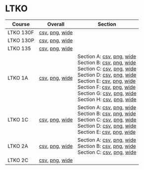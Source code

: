# LTKO

| Course | Overall | Section |
| ------ | ------- | ------- |
| LTKO 130F | [csv](https://github.com/UCSD-Historical-Enrollment-Data/2024Fall/blob/main/overall/LTKO%20130F.csv), [png](https://raw.githubusercontent.com/UCSD-Historical-Enrollment-Data/2024Fall/main/plot_overall/LTKO%20130F.png), [wide](https://raw.githubusercontent.com/UCSD-Historical-Enrollment-Data/2024Fall/main/plot_overall_wide/LTKO%20130F.png) |  |
| LTKO 130P | [csv](https://github.com/UCSD-Historical-Enrollment-Data/2024Fall/blob/main/overall/LTKO%20130P.csv), [png](https://raw.githubusercontent.com/UCSD-Historical-Enrollment-Data/2024Fall/main/plot_overall/LTKO%20130P.png), [wide](https://raw.githubusercontent.com/UCSD-Historical-Enrollment-Data/2024Fall/main/plot_overall_wide/LTKO%20130P.png) |  |
| LTKO 135 | [csv](https://github.com/UCSD-Historical-Enrollment-Data/2024Fall/blob/main/overall/LTKO%20135.csv), [png](https://raw.githubusercontent.com/UCSD-Historical-Enrollment-Data/2024Fall/main/plot_overall/LTKO%20135.png), [wide](https://raw.githubusercontent.com/UCSD-Historical-Enrollment-Data/2024Fall/main/plot_overall_wide/LTKO%20135.png) |  |
| LTKO 1A | [csv](https://github.com/UCSD-Historical-Enrollment-Data/2024Fall/blob/main/overall/LTKO%201A.csv), [png](https://raw.githubusercontent.com/UCSD-Historical-Enrollment-Data/2024Fall/main/plot_overall/LTKO%201A.png), [wide](https://raw.githubusercontent.com/UCSD-Historical-Enrollment-Data/2024Fall/main/plot_overall_wide/LTKO%201A.png) | Section A: [csv](https://github.com/UCSD-Historical-Enrollment-Data/2024Fall/blob/main/section/LTKO%201A_A.csv), [png](https://raw.githubusercontent.com/UCSD-Historical-Enrollment-Data/2024Fall/main/plot_section/LTKO%201A_A.png), [wide](https://raw.githubusercontent.com/UCSD-Historical-Enrollment-Data/2024Fall/main/plot_section_wide/LTKO%201A_A.png)<br>Section B: [csv](https://github.com/UCSD-Historical-Enrollment-Data/2024Fall/blob/main/section/LTKO%201A_B.csv), [png](https://raw.githubusercontent.com/UCSD-Historical-Enrollment-Data/2024Fall/main/plot_section/LTKO%201A_B.png), [wide](https://raw.githubusercontent.com/UCSD-Historical-Enrollment-Data/2024Fall/main/plot_section_wide/LTKO%201A_B.png)<br>Section C: [csv](https://github.com/UCSD-Historical-Enrollment-Data/2024Fall/blob/main/section/LTKO%201A_C.csv), [png](https://raw.githubusercontent.com/UCSD-Historical-Enrollment-Data/2024Fall/main/plot_section/LTKO%201A_C.png), [wide](https://raw.githubusercontent.com/UCSD-Historical-Enrollment-Data/2024Fall/main/plot_section_wide/LTKO%201A_C.png)<br>Section D: [csv](https://github.com/UCSD-Historical-Enrollment-Data/2024Fall/blob/main/section/LTKO%201A_D.csv), [png](https://raw.githubusercontent.com/UCSD-Historical-Enrollment-Data/2024Fall/main/plot_section/LTKO%201A_D.png), [wide](https://raw.githubusercontent.com/UCSD-Historical-Enrollment-Data/2024Fall/main/plot_section_wide/LTKO%201A_D.png)<br>Section E: [csv](https://github.com/UCSD-Historical-Enrollment-Data/2024Fall/blob/main/section/LTKO%201A_E.csv), [png](https://raw.githubusercontent.com/UCSD-Historical-Enrollment-Data/2024Fall/main/plot_section/LTKO%201A_E.png), [wide](https://raw.githubusercontent.com/UCSD-Historical-Enrollment-Data/2024Fall/main/plot_section_wide/LTKO%201A_E.png)<br>Section F: [csv](https://github.com/UCSD-Historical-Enrollment-Data/2024Fall/blob/main/section/LTKO%201A_F.csv), [png](https://raw.githubusercontent.com/UCSD-Historical-Enrollment-Data/2024Fall/main/plot_section/LTKO%201A_F.png), [wide](https://raw.githubusercontent.com/UCSD-Historical-Enrollment-Data/2024Fall/main/plot_section_wide/LTKO%201A_F.png)<br>Section G: [csv](https://github.com/UCSD-Historical-Enrollment-Data/2024Fall/blob/main/section/LTKO%201A_G.csv), [png](https://raw.githubusercontent.com/UCSD-Historical-Enrollment-Data/2024Fall/main/plot_section/LTKO%201A_G.png), [wide](https://raw.githubusercontent.com/UCSD-Historical-Enrollment-Data/2024Fall/main/plot_section_wide/LTKO%201A_G.png)<br>Section H: [csv](https://github.com/UCSD-Historical-Enrollment-Data/2024Fall/blob/main/section/LTKO%201A_H.csv), [png](https://raw.githubusercontent.com/UCSD-Historical-Enrollment-Data/2024Fall/main/plot_section/LTKO%201A_H.png), [wide](https://raw.githubusercontent.com/UCSD-Historical-Enrollment-Data/2024Fall/main/plot_section_wide/LTKO%201A_H.png) |
| LTKO 1C | [csv](https://github.com/UCSD-Historical-Enrollment-Data/2024Fall/blob/main/overall/LTKO%201C.csv), [png](https://raw.githubusercontent.com/UCSD-Historical-Enrollment-Data/2024Fall/main/plot_overall/LTKO%201C.png), [wide](https://raw.githubusercontent.com/UCSD-Historical-Enrollment-Data/2024Fall/main/plot_overall_wide/LTKO%201C.png) | Section A: [csv](https://github.com/UCSD-Historical-Enrollment-Data/2024Fall/blob/main/section/LTKO%201C_A.csv), [png](https://raw.githubusercontent.com/UCSD-Historical-Enrollment-Data/2024Fall/main/plot_section/LTKO%201C_A.png), [wide](https://raw.githubusercontent.com/UCSD-Historical-Enrollment-Data/2024Fall/main/plot_section_wide/LTKO%201C_A.png)<br>Section B: [csv](https://github.com/UCSD-Historical-Enrollment-Data/2024Fall/blob/main/section/LTKO%201C_B.csv), [png](https://raw.githubusercontent.com/UCSD-Historical-Enrollment-Data/2024Fall/main/plot_section/LTKO%201C_B.png), [wide](https://raw.githubusercontent.com/UCSD-Historical-Enrollment-Data/2024Fall/main/plot_section_wide/LTKO%201C_B.png)<br>Section C: [csv](https://github.com/UCSD-Historical-Enrollment-Data/2024Fall/blob/main/section/LTKO%201C_C.csv), [png](https://raw.githubusercontent.com/UCSD-Historical-Enrollment-Data/2024Fall/main/plot_section/LTKO%201C_C.png), [wide](https://raw.githubusercontent.com/UCSD-Historical-Enrollment-Data/2024Fall/main/plot_section_wide/LTKO%201C_C.png)<br>Section D: [csv](https://github.com/UCSD-Historical-Enrollment-Data/2024Fall/blob/main/section/LTKO%201C_D.csv), [png](https://raw.githubusercontent.com/UCSD-Historical-Enrollment-Data/2024Fall/main/plot_section/LTKO%201C_D.png), [wide](https://raw.githubusercontent.com/UCSD-Historical-Enrollment-Data/2024Fall/main/plot_section_wide/LTKO%201C_D.png)<br>Section E: [csv](https://github.com/UCSD-Historical-Enrollment-Data/2024Fall/blob/main/section/LTKO%201C_E.csv), [png](https://raw.githubusercontent.com/UCSD-Historical-Enrollment-Data/2024Fall/main/plot_section/LTKO%201C_E.png), [wide](https://raw.githubusercontent.com/UCSD-Historical-Enrollment-Data/2024Fall/main/plot_section_wide/LTKO%201C_E.png) |
| LTKO 2A | [csv](https://github.com/UCSD-Historical-Enrollment-Data/2024Fall/blob/main/overall/LTKO%202A.csv), [png](https://raw.githubusercontent.com/UCSD-Historical-Enrollment-Data/2024Fall/main/plot_overall/LTKO%202A.png), [wide](https://raw.githubusercontent.com/UCSD-Historical-Enrollment-Data/2024Fall/main/plot_overall_wide/LTKO%202A.png) | Section A: [csv](https://github.com/UCSD-Historical-Enrollment-Data/2024Fall/blob/main/section/LTKO%202A_A.csv), [png](https://raw.githubusercontent.com/UCSD-Historical-Enrollment-Data/2024Fall/main/plot_section/LTKO%202A_A.png), [wide](https://raw.githubusercontent.com/UCSD-Historical-Enrollment-Data/2024Fall/main/plot_section_wide/LTKO%202A_A.png)<br>Section B: [csv](https://github.com/UCSD-Historical-Enrollment-Data/2024Fall/blob/main/section/LTKO%202A_B.csv), [png](https://raw.githubusercontent.com/UCSD-Historical-Enrollment-Data/2024Fall/main/plot_section/LTKO%202A_B.png), [wide](https://raw.githubusercontent.com/UCSD-Historical-Enrollment-Data/2024Fall/main/plot_section_wide/LTKO%202A_B.png)<br>Section C: [csv](https://github.com/UCSD-Historical-Enrollment-Data/2024Fall/blob/main/section/LTKO%202A_C.csv), [png](https://raw.githubusercontent.com/UCSD-Historical-Enrollment-Data/2024Fall/main/plot_section/LTKO%202A_C.png), [wide](https://raw.githubusercontent.com/UCSD-Historical-Enrollment-Data/2024Fall/main/plot_section_wide/LTKO%202A_C.png) |
| LTKO 2C | [csv](https://github.com/UCSD-Historical-Enrollment-Data/2024Fall/blob/main/overall/LTKO%202C.csv), [png](https://raw.githubusercontent.com/UCSD-Historical-Enrollment-Data/2024Fall/main/plot_overall/LTKO%202C.png), [wide](https://raw.githubusercontent.com/UCSD-Historical-Enrollment-Data/2024Fall/main/plot_overall_wide/LTKO%202C.png) |  |
